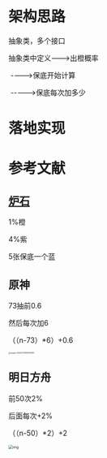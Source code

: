 # 架构思路

抽象类，多个接口

抽象类中定义--->出橙概率

​                       ---->保底开始计算

​                       ----->保底每次加多少

# 落地实现



# 参考文献

## [炉石](https://hs.blizzard.cn/article/20/9546)

1%橙

4%紫

5张保底一个蓝

## 原神

73抽前0.6

然后每次加6

（（n-73）*6）+0.6

<img src="https://s2.loli.net/2022/07/29/8dgO6qCRbweAtG1.png" alt="image-20220729162900091" style="zoom:25%;" />

## 明日方舟

前50次2%

后面每次+2%

（（n-50）*2）+2

<img src="https://s2.loli.net/2022/07/29/PohtbQSWxFL85cR.jpg" alt="img" style="zoom: 50%;" />